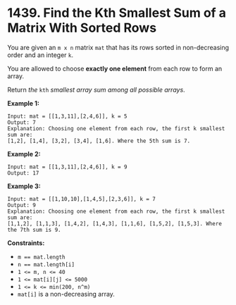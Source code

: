 # 1439. Find the Kth Smallest Sum of a Matrix With Sorted Rows

You are given an `m x n` matrix `mat` that has its rows sorted in non-decreasing order and an integer `k`.

You are allowed to choose **exactly one element** from each row to form an array.

Return *the* `kth` *smallest array sum among all possible arrays*.

**Example 1:**

```()
Input: mat = [[1,3,11],[2,4,6]], k = 5
Output: 7
Explanation: Choosing one element from each row, the first k smallest sum are:
[1,2], [1,4], [3,2], [3,4], [1,6]. Where the 5th sum is 7.
```

**Example 2:**

```()
Input: mat = [[1,3,11],[2,4,6]], k = 9
Output: 17
```

**Example 3:**

```()
Input: mat = [[1,10,10],[1,4,5],[2,3,6]], k = 7
Output: 9
Explanation: Choosing one element from each row, the first k smallest sum are:
[1,1,2], [1,1,3], [1,4,2], [1,4,3], [1,1,6], [1,5,2], [1,5,3]. Where the 7th sum is 9.  
```

**Constraints:**

- `m == mat.length`
- `n == mat.length[i]`
- `1 <= m, n <= 40`
- `1 <= mat[i][j] <= 5000`
- `1 <= k <= min(200, n^m)`
- `mat[i]` is a non-decreasing array.
